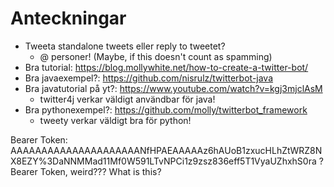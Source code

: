 # Anteckningar

- Tweeta standalone tweets eller reply to tweetet?
    - @ personer! (Maybe, if this doesn't count as spamming)
- Bra tutorial: https://blog.mollywhite.net/how-to-create-a-twitter-bot/
- Bra javaexempel?: https://github.com/nisrulz/twitterbot-java
- Bra javatutorial på yt?: https://www.youtube.com/watch?v=kgj3mjclAsM
    - twitter4j verkar väldigt användbar för java!
- Bra pythonexempel?: https://github.com/molly/twitterbot_framework
    - tweety verkar väldigt bra för python!
    


Bearer Token:  AAAAAAAAAAAAAAAAAAAAANfHPAEAAAAAz6hAUoB1zxucHLhZtWRZ8NX8EZY%3DaNNMMad11Mf0W591LTvNPCi1z9zsz836eff5T1VyaUZhxhS0ra
? Bearer Token, weird??? What is this?

